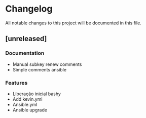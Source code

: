 # Changelog

All notable changes to this project will be documented in this file.

## [unreleased]

### Documentation

- Manual subkey renew comments
- Simple comments ansible

### Features

- Liberação inicial bashy
- Add kevin.yml
- Ansible.yml
- Ansible upgrade

<!-- generated by git-cliff -->
